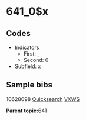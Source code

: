 # 641\_0$x

## Codes

-   Indicators
    -   First: \_
    -   Second: 0
-   Subfield: x

## Sample bibs

10628098 [Quicksearch](https://search.library.yale.edu/catalog/10628098) [VXWS](http://prodorbis.library.yale.edu:7014/vxws/GetHoldingsService?bibId=10628098)

**Parent topic:**[641](../../tags/641/641.md)

